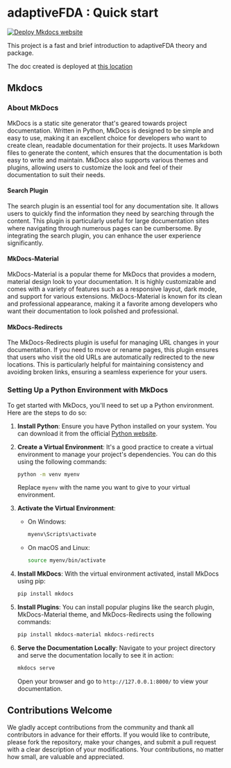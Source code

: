 # adaptiveFDA : Quick start

[![Deploy Mkdocs website](https://github.com/adaptive-FDA/quick-start/actions/workflows/deploy.yml/badge.svg)](https://github.com/adaptive-FDA/quick-start/actions/workflows/deploy.yml)

This project is a fast and brief introduction to adaptiveFDA theory and package.

The doc created is deployed at [this location](https://adaptive-fda.github.io/quick-start/)

## Mkdocs 

### About MkDocs

MkDocs is a static site generator that's geared towards project documentation. Written in Python, MkDocs is designed to be simple and easy to use, making it an excellent choice for developers who want to create clean, readable documentation for their projects. It uses Markdown files to generate the content, which ensures that the documentation is both easy to write and maintain. MkDocs also supports various themes and plugins, allowing users to customize the look and feel of their documentation to suit their needs.

#### Search Plugin

The search plugin is an essential tool for any documentation site. It allows users to quickly find the information they need by searching through the content. This plugin is particularly useful for large documentation sites where navigating through numerous pages can be cumbersome. By integrating the search plugin, you can enhance the user experience significantly.

#### MkDocs-Material

MkDocs-Material is a popular theme for MkDocs that provides a modern, material design look to your documentation. It is highly customizable and comes with a variety of features such as a responsive layout, dark mode, and support for various extensions. MkDocs-Material is known for its clean and professional appearance, making it a favorite among developers who want their documentation to look polished and professional.

#### MkDocs-Redirects

The MkDocs-Redirects plugin is useful for managing URL changes in your documentation. If you need to move or rename pages, this plugin ensures that users who visit the old URLs are automatically redirected to the new locations. This is particularly helpful for maintaining consistency and avoiding broken links, ensuring a seamless experience for your users.

### Setting Up a Python Environment with MkDocs

To get started with MkDocs, you'll need to set up a Python environment. Here are the steps to do so:

1. **Install Python**: Ensure you have Python installed on your system. You can download it from the official [Python website](https://www.python.org/).

2. **Create a Virtual Environment**: It's a good practice to create a virtual environment to manage your project's dependencies. You can do this using the following commands:
   ```sh
   python -m venv myenv
   ```
   Replace `myenv` with the name you want to give to your virtual environment.

3. **Activate the Virtual Environment**:
   - On Windows:
     ```sh
     myenv\Scripts\activate
     ```
   - On macOS and Linux:
     ```sh
     source myenv/bin/activate
     ```

4. **Install MkDocs**: With the virtual environment activated, install MkDocs using pip:
   ```sh
   pip install mkdocs
   ```

5. **Install Plugins**: You can install popular plugins like the search plugin, MkDocs-Material theme, and MkDocs-Redirects using the following commands:
   ```sh
   pip install mkdocs-material mkdocs-redirects
   ```

6. **Serve the Documentation Locally**: Navigate to your project directory and serve the documentation locally to see it in action:
   ```sh
   mkdocs serve
   ```
   Open your browser and go to `http://127.0.0.1:8000/` to view your documentation.

## Contributions Welcome

We gladly accept contributions from the community and thank all contributors in advance for their efforts. If you would like to contribute, please fork the repository, make your changes, and submit a pull request with a clear description of your modifications. Your contributions, no matter how small, are valuable and appreciated.
